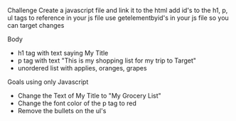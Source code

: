 Challenge
Create a javascript file and link it to the html
add id's to the h1, p, ul tags to reference in your js file
use getelementbyid's in your js file so you can target changes

Body

- h1 tag with text saying My Title
- p tag with text "This is my shopping list for my trip to Target"
- unordered list with applies, oranges, grapes


Goals using only Javascript
- Change the Text of My Title to "My Grocery List"
- Change the font color of the p tag to red
- Remove the bullets on the ul's